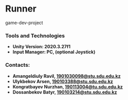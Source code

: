 # Runner 
game-dev-project
 
 
 
### Tools and Technologies

- **Unity Version: 2020.3.27f1**
- **Input Manager: PC, (optional Joystick)**
 
 
 
### Contacts:
- **Amangeldiuly Ravil, 1901030098@stu.sdu.edu.kz**
- **Ulykbekov Arsen, 190103388@stu.sdu.edu.kz**
- **Kongratbayev Nurzhan, 190113004@tu.sdu.edu.kz**
- **Dossanbekov Batyr, 190103214@stu.sdu.edu.kz**
